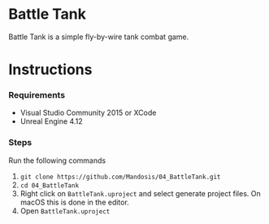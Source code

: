 # Battle Tank
Battle Tank is a simple fly-by-wire tank combat game.

# Instructions

### Requirements

- Visual Studio Community 2015 or XCode
- Unreal Engine 4.12

### Steps

Run the following commands

1. `git clone https://github.com/Mandosis/04_BattleTank.git`
2. `cd 04_BattleTank`
3. Right click on `BattleTank.uproject` and select generate project files. On macOS this is done in the editor.
4. Open `BattleTank.uproject`
